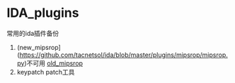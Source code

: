 # IDA_plugins
常用的ida插件备份
1. (new_mipsrop](https://github.com/tacnetsol/ida/blob/master/plugins/mipsrop/mipsrop.py)不可用
[old_mipsrop](https://github.com/p1Kk/IDA_plugins/blob/main/mipsrop.py)
2. keypatch
patch工具
